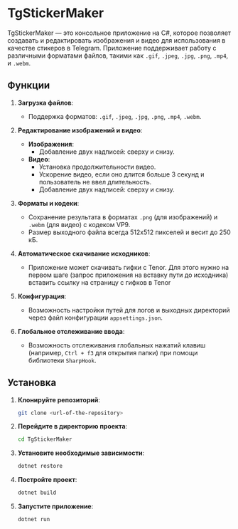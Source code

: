 # TgStickerMaker

TgStickerMaker — это консольное приложение на C#, которое позволяет создавать и редактировать изображения и видео для использования в качестве стикеров в Telegram. Приложение поддерживает работу с различными форматами файлов, такими как `.gif`, `.jpeg`, `.jpg`, `.png`, `.mp4`, и `.webm`. 

## Функции

1. **Загрузка файлов**:
   - Поддержка форматов: `.gif`, `.jpeg`, `.jpg`, `.png`, `.mp4`, `.webm`.

2. **Редактирование изображений и видео**:
   - **Изображения**:
     - Добавление двух надписей: сверху и снизу.
   - **Видео**:
     - Установка продолжительности видео.
     - Ускорение видео, если оно длится больше 3 секунд и пользователь не ввел длительность.
     - Добавление двух надписей: сверху и снизу.

3. **Форматы и кодеки**:
   - Сохранение результата в форматах `.png` (для изображений) и `.webm` (для видео) с кодеком VP9.
   - Размер выходного файла всегда 512x512 пикселей и весит до 250 кБ.

4. **Автоматическое скачивание исходников**:
   - Приложение может скачивать гифки с Tenor. Для этого нужно на первом шаге (запрос приложения на вставку пути до исходника) вставить ссылку на страницу с гифков в Tenor

5. **Конфигурация**:
   - Возможность настройки путей для логов и выходных директорий через файл конфигурации `appsettings.json`.

6. **Глобальное отслеживание ввода**:
   - Возможность отслеживания глобальных нажатий клавиш (например, `Ctrl + f3` для открытия папки) при помощи библиотеки `SharpHook`.

## Установка

1. **Клонируйте репозиторий**:

    ```sh
    git clone <url-of-the-repository>
    ```

2. **Перейдите в директорию проекта**:

    ```sh
    cd TgStickerMaker
    ```

3. **Установите необходимые зависимости**:

    ```sh
    dotnet restore
    ```

4. **Постройте проект**:

    ```sh
    dotnet build
    ```

5. **Запустите приложение**:

    ```sh
    dotnet run
    ```
